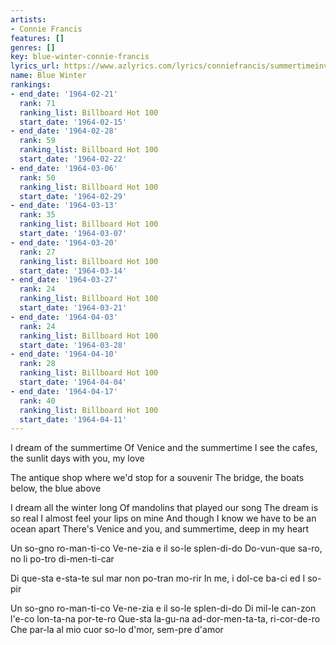 ```yaml
---
artists:
- Connie Francis
features: []
genres: []
key: blue-winter-connie-francis
lyrics_url: https://www.azlyrics.com/lyrics/conniefrancis/summertimeinvenice.html
name: Blue Winter
rankings:
- end_date: '1964-02-21'
  rank: 71
  ranking_list: Billboard Hot 100
  start_date: '1964-02-15'
- end_date: '1964-02-28'
  rank: 59
  ranking_list: Billboard Hot 100
  start_date: '1964-02-22'
- end_date: '1964-03-06'
  rank: 50
  ranking_list: Billboard Hot 100
  start_date: '1964-02-29'
- end_date: '1964-03-13'
  rank: 35
  ranking_list: Billboard Hot 100
  start_date: '1964-03-07'
- end_date: '1964-03-20'
  rank: 27
  ranking_list: Billboard Hot 100
  start_date: '1964-03-14'
- end_date: '1964-03-27'
  rank: 24
  ranking_list: Billboard Hot 100
  start_date: '1964-03-21'
- end_date: '1964-04-03'
  rank: 24
  ranking_list: Billboard Hot 100
  start_date: '1964-03-28'
- end_date: '1964-04-10'
  rank: 28
  ranking_list: Billboard Hot 100
  start_date: '1964-04-04'
- end_date: '1964-04-17'
  rank: 40
  ranking_list: Billboard Hot 100
  start_date: '1964-04-11'
---
```


I dream of the summertime
Of Venice and the summertime
I see the cafes, the sunlit days with you, my love

The antique shop where we'd stop for a souvenir
The bridge, the boats below, the blue above

I dream all the winter long
Of mandolins that played our song
The dream is so real I almost feel your lips on mine
And though I know we have to be an ocean apart
There's Venice and you, and summertime, deep in my heart

Un so-gno ro-man-ti-co
Ve-ne-zia e il so-le splen-di-do
Do-vun-que sa-ro, no li po-tro di-men-ti-car

Di que-sta e-sta-te sul mar non po-tran mo-rir
In me, i dol-ce ba-ci ed I so-pir

Un so-gno ro-man-ti-co
Ve-ne-zia e il so-le splen-di-do
Di mil-le can-zon l'e-co lon-ta-na por-te-ro
Que-sta la-gu-na ad-dor-men-ta-ta, ri-cor-de-ro
Che par-la al mio cuor so-lo d'mor, sem-pre d'amor




